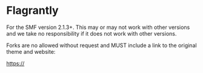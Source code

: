 # Flagrantly

For the SMF version 2.1.3+. This may or may not work with other versions and we take no responsibility if it does not work with other versions.

Forks are no allowed without request and MUST include a link to the original theme and website:

[https://](https://www.jpr62.com/theme/index.php)
